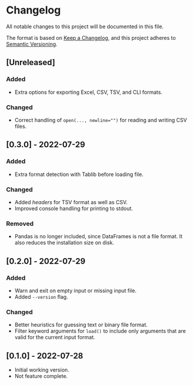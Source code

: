 # Changelog

All notable changes to this project will be documented in this file.

The format is based on [Keep a Changelog](https://keepachangelog.com),
and this project adheres to [Semantic Versioning](https://semver.org).

## [Unreleased]

### Added

* Extra options for exporting Excel, CSV, TSV, and CLI formats.

### Changed

* Correct handling of `open(..., newline="")` for reading and writing CSV files.

## [0.3.0] - 2022-07-29

### Added

* Extra format detection with Tablib before loading file.

### Changed

* Added *headers* for TSV format as well as CSV.
* Improved console handling for printing to stdout.

### Removed

* Pandas is no longer included, since DataFrames is not a file format.
  It also reduces the installation size on disk.

## [0.2.0] - 2022-07-29

### Added

* Warn and exit on empty input or missing input file.
* Added `--version` flag.

### Changed

* Better heuristics for guessing text or binary file format.
* Filter keyword arguments for `load()` to include only arguments that are valid
  for the current input format.

## [0.1.0] - 2022-07-28

* Initial working version.
* Not feature complete.
